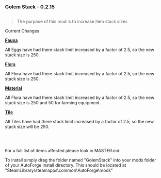 ### Golem Stack - 0.2.15

 <img src="https://i.imgur.com/a51FUag.png" title="" alt="" width="">

<br>

> The purpose of this mod is to increase item stack sizes

Current Changes

**<u>Fauna </u>**

All Eggs have had there stack limit increased by a factor of 2.5, so the new stack size is 250.

**<u>Flora</u>**

All Flora have had there stack limit increased by a factor of 2.5, so the new stack size is 250.

**<u>Material</u>**

All Flora have had there stack limit increased by a factor of 2.5, so the new stack size is 250 and 50 for farming equipment.

**<u>Tile</u>**

All Tiles have had there stack limit increased by a factor of 2.5, so the new stack size will be 250.

<br><br>

For a full list of items affected please look in MASTER.md

To install simply drag the folder named "GolemStack" into your mods folder of your AutoForge install directory. This should be located at "SteamLibrary\steamapps\common\AutoForge\mods"
